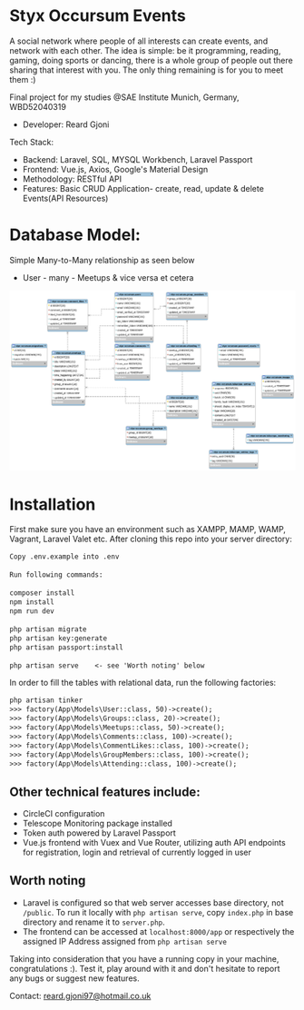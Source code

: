 # Styx Occursum Events
A social network where people of all interests can create events, and network with each other. The idea is simple: be it programming, reading, gaming, doing sports or dancing, there is a whole group of people out there sharing that interest with you. The only thing remaining is for you to meet them :)

Final project for my studies @SAE Institute Munich, Germany, WBD52040319
- Developer: Reard Gjoni

Tech Stack:
- Backend: Laravel, SQL, MYSQL Workbench, Laravel Passport
- Frontend: Vue.js, Axios, Google's Material Design
- Methodology: RESTful API
- Features: Basic CRUD Application- create, read, update & delete Events(API Resources)

# Database Model:
Simple Many-to-Many relationship as seen below
- User - many - Meetups & vice versa et cetera

![Image](resources/img/Relational%20Data%20Model.png)


# Installation

First make sure you have an environment such as XAMPP, MAMP, WAMP, Vagrant, Laravel Valet etc.
After cloning this repo into your server directory:

```
Copy .env.example into .env

Run following commands:

composer install
npm install
npm run dev

php artisan migrate
php artisan key:generate
php artisan passport:install

php artisan serve    <- see 'Worth noting' below
```

In order to fill the tables with relational data, run the following factories:

```
php artisan tinker
>>> factory(App\Models\User::class, 50)->create();
>>> factory(App\Models\Groups::class, 20)->create();
>>> factory(App\Models\Meetups::class, 50)->create();
>>> factory(App\Models\Comments::class, 100)->create();
>>> factory(App\Models\CommentLikes::class, 100)->create();
>>> factory(App\Models\GroupMembers::class, 100)->create();
>>> factory(App\Models\Attending::class, 100)->create();
```

## Other technical features include:
- CircleCI configuration
- Telescope Monitoring package installed
- Token auth powered by Laravel Passport
- Vue.js frontend with Vuex and Vue Router, utilizing auth API endpoints for registration, login and retrieval of currently logged in user 

## Worth noting
- Laravel is configured so that web server accesses base directory, not `/public`. To run it locally with `php artisan serve`, copy `index.php` in base directory and rename it to `server.php`.
- The frontend can be accessed at `localhost:8000/app` or respectively the assigned IP Address assigned from ```php artisan serve```

Taking into consideration that you have a running copy in your machine, congratulations :). Test it, play around with it and don't hesitate to report any bugs or suggest new features.

Contact: reard.gjoni97@hotmail.co.uk